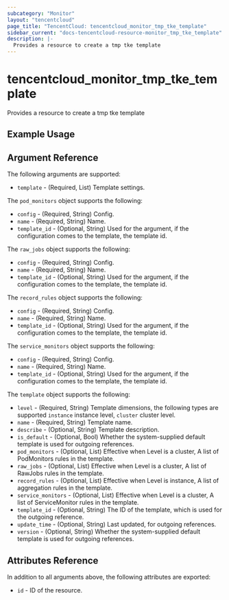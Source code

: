 ```yaml
---
subcategory: "Monitor"
layout: "tencentcloud"
page_title: "TencentCloud: tencentcloud_monitor_tmp_tke_template"
sidebar_current: "docs-tencentcloud-resource-monitor_tmp_tke_template"
description: |-
  Provides a resource to create a tmp tke template
---
```


# tencentcloud_monitor_tmp_tke_template

Provides a resource to create a tmp tke template

## Example Usage



## Argument Reference

The following arguments are supported:

* `template` - (Required, List) Template settings.

The `pod_monitors` object supports the following:

* `config` - (Required, String) Config.
* `name` - (Required, String) Name.
* `template_id` - (Optional, String) Used for the argument, if the configuration comes to the template, the template id.

The `raw_jobs` object supports the following:

* `config` - (Required, String) Config.
* `name` - (Required, String) Name.
* `template_id` - (Optional, String) Used for the argument, if the configuration comes to the template, the template id.

The `record_rules` object supports the following:

* `config` - (Required, String) Config.
* `name` - (Required, String) Name.
* `template_id` - (Optional, String) Used for the argument, if the configuration comes to the template, the template id.

The `service_monitors` object supports the following:

* `config` - (Required, String) Config.
* `name` - (Required, String) Name.
* `template_id` - (Optional, String) Used for the argument, if the configuration comes to the template, the template id.

The `template` object supports the following:

* `level` - (Required, String) Template dimensions, the following types are supported `instance` instance level, `cluster` cluster level.
* `name` - (Required, String) Template name.
* `describe` - (Optional, String) Template description.
* `is_default` - (Optional, Bool) Whether the system-supplied default template is used for outgoing references.
* `pod_monitors` - (Optional, List) Effective when Level is a cluster, A list of PodMonitors rules in the template.
* `raw_jobs` - (Optional, List) Effective when Level is a cluster, A list of RawJobs rules in the template.
* `record_rules` - (Optional, List) Effective when Level is instance, A list of aggregation rules in the template.
* `service_monitors` - (Optional, List) Effective when Level is a cluster, A list of ServiceMonitor rules in the template.
* `template_id` - (Optional, String) The ID of the template, which is used for the outgoing reference.
* `update_time` - (Optional, String) Last updated, for outgoing references.
* `version` - (Optional, String) Whether the system-supplied default template is used for outgoing references.

## Attributes Reference

In addition to all arguments above, the following attributes are exported:

* `id` - ID of the resource.



